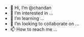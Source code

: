 - 👋 Hi, I’m @chandan
- 👀 I’m interested in ...
- 🌱 I’m learning ...
- 💞️ I’m looking to collaborate on ...
- 📫 How to reach me ...

<!---
chandank8232/chandank8232 is a ✨ special ✨ repository because its `README.md` (this file) appears on your GitHub profile.
You can click the Preview link to take a look at your changes.
--->
